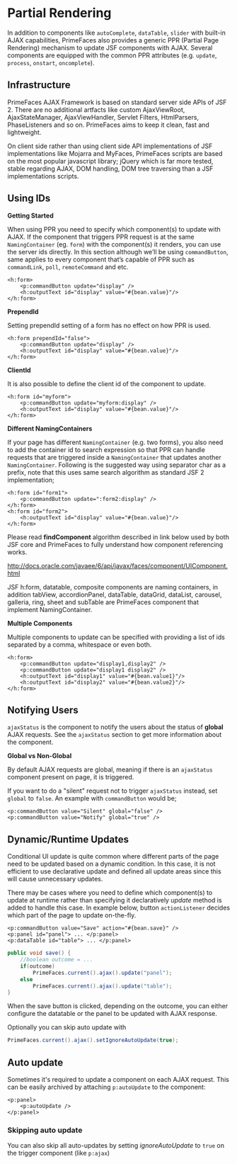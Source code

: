 # Partial Rendering

In addition to components like `autoComplete`, `dataTable`, `slider` with built-in AJAX capabilities,
PrimeFaces also provides a generic PPR (Partial Page Rendering) mechanism to update JSF
components with AJAX. Several components are equipped with the common PPR attributes (e.g.
`update`, `process`, `onstart`, `oncomplete`).

## Infrastructure

PrimeFaces AJAX Framework is based on standard server side APIs of JSF 2. There are no additional
artfacts like custom AjaxViewRoot, AjaxStateManager, AjaxViewHandler, Servlet Filters,
HtmlParsers, PhaseListeners and so on. PrimeFaces aims to keep it clean, fast and lightweight.

On client side rather than using client side API implementations of JSF implementations like
Mojarra and MyFaces, PrimeFaces scripts are based on the most popular javascript library; jQuery
which is far more tested, stable regarding AJAX, DOM handling, DOM tree traversing than a JSF
implementations scripts.

## Using IDs

**Getting Started**

When using PPR you need to specify which component(s) to update with AJAX. If the component
that triggers PPR request is at the same `NamingContainer` (eg. `form`) with the component(s) it
renders, you can use the server ids directly. In this section although we’ll be using `commandButton`,
same applies to every component that’s capable of PPR such as `commandLink`, `poll`,
`remoteCommand` and etc.

```xhtml
<h:form>
    <p:commandButton update="display" />
    <h:outputText id="display" value="#{bean.value}"/>
</h:form>
```
**PrependId**

Setting prependId setting of a form has no effect on how PPR is used.

```xhtml
<h:form prependId="false">
    <p:commandButton update="display" />
    <h:outputText id="display" value="#{bean.value}"/>
</h:form>
```

**ClientId**

It is also possible to define the client id of the component to update.

```xhtml
<h:form id="myform">
    <p:commandButton update="myform:display" />
    <h:outputText id="display" value="#{bean.value}"/>
</h:form>
```
**Different NamingContainers**

If your page has different `NamingContainer` (e.g. two forms), you also need to add the container id
to search expression so that PPR can handle requests that are triggered inside a `NamingContainer`
that updates another `NamingContainer`. Following is the suggested way using separator char as a
prefix, note that this uses same search algorithm as standard JSF 2 implementation;

```xhtml
<h:form id="form1">
    <p:commandButton update=":form2:display" />
</h:form>
<h:form id="form2">
    <h:outputText id="display" value="#{bean.value}"/>
</h:form>
```
Please read **findComponent** algorithm described in link below used by both JSF core and
PrimeFaces to fully understand how component referencing works.

http://docs.oracle.com/javaee/6/api/javax/faces/component/UIComponent.html

JSF h:form, datatable, composite components are naming containers, in addition tabView,
accordionPanel, dataTable, dataGrid, dataList, carousel, galleria, ring, sheet and subTable are
PrimeFaces component that implement NamingContainer.

**Multiple Components**

Multiple components to update can be specified with providing a list of ids separated by a comma,
whitespace or even both.

```xhtml
<h:form>
    <p:commandButton update="display1,display2" />
    <p:commandButton update="display1 display2" />
    <h:outputText id="display1" value="#{bean.value1}"/>
    <h:outputText id="display2" value="#{bean.value2}"/>
</h:form>
```

## Notifying Users

`ajaxStatus` is the component to notify the users about the status of **global** AJAX requests. See the
`ajaxStatus` section to get more information about the component.

**Global vs Non-Global**

By default AJAX requests are global, meaning if there is an `ajaxStatus` component present on page, it
is triggered.

If you want to do a "silent" request not to trigger `ajaxStatus` instead, set `global` to `false`. An example
with `commandButton` would be;

```xhtml
<p:commandButton value="Silent" global="false" />
<p:commandButton value="Notify" global="true" />
```

## Dynamic/Runtime Updates

Conditional UI update is quite common where different parts of the page need to be updated based
on a dynamic condition. In this case, it is not efficient to use declarative update and defined all
update areas since this will cause unnecessary updates.

There may be cases where you need to define which component(s) to update at runtime rather than specifying it declaratively
 _update_ method is added to handle this case. In example below, button `actionListener` decides which part of the page to update on-the-fly.

```xhtml
<p:commandButton value="Save" action="#{bean.save}" />
<p:panel id="panel"> ... </p:panel>
<p:dataTable id="table"> ... </p:panel>
```
```java
public void save() {
    //boolean outcome = ...
    if(outcome)
        PrimeFaces.current().ajax().update("panel");
    else
        PrimeFaces.current().ajax().update("table");
}
```
When the save button is clicked, depending on the outcome, you can either configure the datatable
or the panel to be updated with AJAX response.

Optionally you can skip auto update with
```java
PrimeFaces.current().ajax().setIgnoreAutoUpdate(true);
```

## Auto update

Sometimes it's required to update a component on each AJAX request.
This can be easily archived by attaching `p:autoUpdate` to the component:

```xhtml
<p:panel>
    <p:autoUpdate />
</p:panel>
```

### Skipping auto update

You can also skip all auto-updates by setting _ignoreAutoUpdate_ to `true` on the trigger component (like `p:ajax`)

